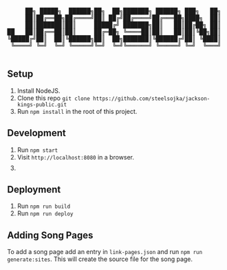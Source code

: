 <pre>

     ██╗ █████╗  ██████╗██╗  ██╗███████╗ ██████╗ ███╗   ██╗    ██╗  ██╗██╗███╗   ██╗ ██████╗ ███████╗
     ██║██╔══██╗██╔════╝██║ ██╔╝██╔════╝██╔═══██╗████╗  ██║    ██║ ██╔╝██║████╗  ██║██╔════╝ ██╔════╝
     ██║███████║██║     █████╔╝ ███████╗██║   ██║██╔██╗ ██║    █████╔╝ ██║██╔██╗ ██║██║  ███╗███████╗
██   ██║██╔══██║██║     ██╔═██╗ ╚════██║██║   ██║██║╚██╗██║    ██╔═██╗ ██║██║╚██╗██║██║   ██║╚════██║
╚█████╔╝██║  ██║╚██████╗██║  ██╗███████║╚██████╔╝██║ ╚████║    ██║  ██╗██║██║ ╚████║╚██████╔╝███████║
 ╚════╝ ╚═╝  ╚═╝ ╚═════╝╚═╝  ╚═╝╚══════╝ ╚═════╝ ╚═╝  ╚═══╝    ╚═╝  ╚═╝╚═╝╚═╝  ╚═══╝ ╚═════╝ ╚══════╝
 </pre>

## Setup

1. Install NodeJS.
2. Clone this repo `git clone https://github.com/steelsojka/jackson-kings-public.git`
3. Run `npm install` in the root of this project.

## Development

1. Run `npm start`
2. Visit `http://localhost:8080` in a browser.
3. $$
   $$

## Deployment

1. Run `npm run build`
2. Run `npm run deploy`

## Adding Song Pages

To add a song page add an entry in `link-pages.json` and run `npm run generate:sites`. This will create the source file for the song page.
